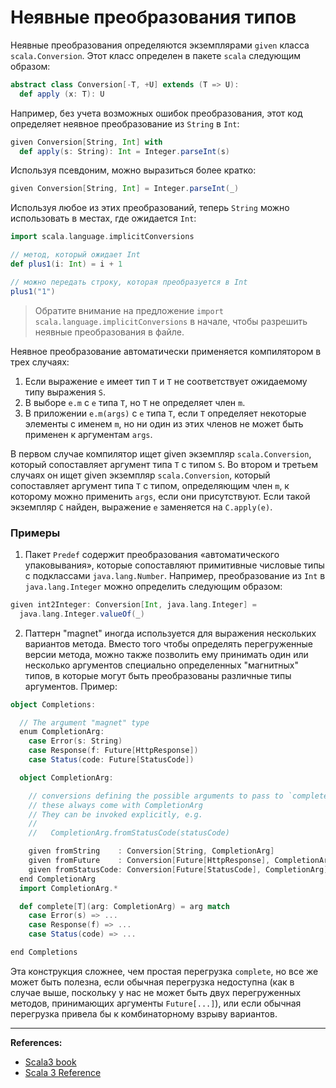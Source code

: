 # Неявные преобразования типов

Неявные преобразования определяются экземплярами `given` класса `scala.Conversion`.
Этот класс определен в пакете `scala` следующим образом:

```scala
abstract class Conversion[-T, +U] extends (T => U):
  def apply (x: T): U
```

Например, без учета возможных ошибок преобразования, этот код определяет неявное преобразование из `String` в `Int`:

```scala
given Conversion[String, Int] with
  def apply(s: String): Int = Integer.parseInt(s)
```

Используя псевдоним, можно выразиться более кратко:

```scala
given Conversion[String, Int] = Integer.parseInt(_)
```

Используя любое из этих преобразований, теперь `String` можно использовать в местах, где ожидается `Int`:

```scala
import scala.language.implicitConversions

// метод, который ожидает Int
def plus1(i: Int) = i + 1

// можно передать строку, которая преобразуется в Int
plus1("1")
```

> Обратите внимание на предложение `import scala.language.implicitConversions` в начале, 
> чтобы разрешить неявные преобразования в файле.

Неявное преобразование автоматически применяется компилятором в трех случаях:

1. Если выражение `e` имеет тип `T` и `T` не соответствует ожидаемому типу выражения `S`. 
2. В выборе `e.m` с `e` типа `T`, но `T` не определяет член `m`. 
3. В приложении `e.m(args)` с `e` типа `T`, если `T` определяет некоторые элементы с именем `m`, 
но ни один из этих членов не может быть применен к аргументам `args`.

В первом случае компилятор ищет given экземпляр `scala.Conversion`, который сопоставляет аргумент типа `T` с типом `S`. 
Во втором и третьем случаях он ищет given экземпляр `scala.Conversion`, 
который сопоставляет аргумент типа `T` с типом, определяющим член `m`, 
к которому можно применить `args`, если они присутствуют. 
Если такой экземпляр `C` найден, выражение `e` заменяется на `C.apply(e)`.

### Примеры

1) Пакет `Predef` содержит преобразования «автоматического упаковывания», 
которые сопоставляют примитивные числовые типы с подклассами `java.lang.Number`. 
Например, преобразование из `Int` в `java.lang.Integer` можно определить следующим образом:

```scala
given int2Integer: Conversion[Int, java.lang.Integer] =
  java.lang.Integer.valueOf(_)
```

2) Паттерн "magnet" иногда используется для выражения нескольких вариантов метода. 
Вместо того чтобы определять перегруженные версии метода, 
можно также позволить ему принимать один или несколько аргументов специально определенных "магнитных" типов, 
в которые могут быть преобразованы различные типы аргументов. 
Пример:

```scala
object Completions:

  // The argument "magnet" type
  enum CompletionArg:
    case Error(s: String)
    case Response(f: Future[HttpResponse])
    case Status(code: Future[StatusCode])

  object CompletionArg:

    // conversions defining the possible arguments to pass to `complete`
    // these always come with CompletionArg
    // They can be invoked explicitly, e.g.
    //
    //   CompletionArg.fromStatusCode(statusCode)

    given fromString    : Conversion[String, CompletionArg]               = Error(_)
    given fromFuture    : Conversion[Future[HttpResponse], CompletionArg] = Response(_)
    given fromStatusCode: Conversion[Future[StatusCode], CompletionArg]   = Status(_)
  end CompletionArg
  import CompletionArg.*

  def complete[T](arg: CompletionArg) = arg match
    case Error(s) => ...
    case Response(f) => ...
    case Status(code) => ...

end Completions
```

Эта конструкция сложнее, чем простая перегрузка `complete`, 
но все же может быть полезна, если обычная перегрузка недоступна 
(как в случае выше, поскольку у нас не может быть двух перегруженных методов, принимающих аргументы `Future[...]`), 
или если обычная перегрузка привела бы к комбинаторному взрыву вариантов.


---

**References:**
- [Scala3 book](https://docs.scala-lang.org/scala3/book/ca-implicit-conversions.html)
- [Scala 3 Reference](https://docs.scala-lang.org/scala3/reference/contextual/conversions.html)
